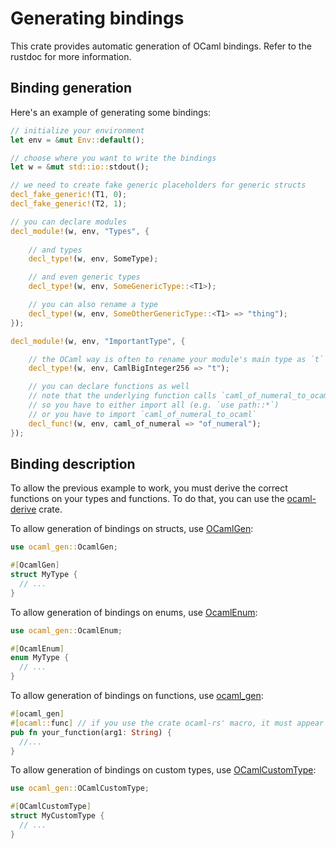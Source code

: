 # Generating bindings

This crate provides automatic generation of OCaml bindings.
Refer to the rustdoc for more information.

## Binding generation

Here's an example of generating some bindings:

```rust
// initialize your environment
let env = &mut Env::default();

// choose where you want to write the bindings
let w = &mut std::io::stdout();

// we need to create fake generic placeholders for generic structs
decl_fake_generic!(T1, 0);
decl_fake_generic!(T2, 1);

// you can declare modules
decl_module!(w, env, "Types", {
    
    // and types
    decl_type!(w, env, SomeType);

    // and even generic types
    decl_type!(w, env, SomeGenericType::<T1>);

    // you can also rename a type
    decl_type!(w, env, SomeOtherGenericType::<T1> => "thing");
});

decl_module!(w, env, "ImportantType", {

    // the OCaml way is often to rename your module's main type as `t`
    decl_type!(w, env, CamlBigInteger256 => "t");

    // you can declare functions as well
    // note that the underlying function calls `caml_of_numeral_to_ocaml`
    // so you have to either import all (e.g. `use path::*`)
    // or you have to import `caml_of_numeral_to_ocaml`
    decl_func!(w, env, caml_of_numeral => "of_numeral");
});
```

## Binding description

To allow the previous example to work, you must derive the correct functions on your types and functions.
To do that, you can use the [ocaml-derive](./derive) crate.

To allow generation of bindings on structs, use [OCamlGen]():

```rust
use ocaml_gen::OcamlGen;

#[OcamlGen]
struct MyType {
  // ...
}
```

To allow generation of bindings on enums, use [OcamlEnum]():

```rust
use ocaml_gen::OcamlEnum;

#[OcamlEnum]
enum MyType {
  // ...
}
```

To allow generation of bindings on functions, use [ocaml_gen]():

```rust
#[ocaml_gen]
#[ocaml::func] // if you use the crate ocaml-rs' macro, it must appear after
pub fn your_function(arg1: String) {
  //...
}
```

To allow generation of bindings on custom types, use [OCamlCustomType]():

```rust
use ocaml_gen::OCamlCustomType;

#[OCamlCustomType]
struct MyCustomType {
  // ...
}
```
